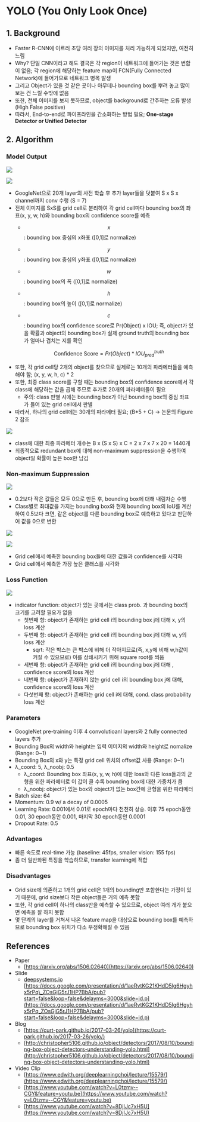 # YOLO \(You Only Look Once\)

## 1. Background

* Faster R-CNN에 이르러 초당 여러 장의 이미지를 처리 가능하게 되었지만, 여전히 느림
* Why? 단일 CNN이라고 해도 결국은 각 region이 네트워크에 들어가는 것은 변함이 없음; 각 region에 해당하는 feature map이 FCN\(Fully Connected Network\)에 들어가므로 네트워크 병목 발생
* 그리고 Object가 있을 것 같은 곳이나 아무데나 bounding box를 뿌려 놓고 많이 보는 건 느릴 수밖에 없음
* 또한, 전체 이미지를 보지 못하므로, object를 background로 간주하는 오류 발생 \(High False positive\)
* 따라서, End-to-end로 파이프라인을 간소화하는 방법 필요; **One-stage Detector or Unified Detector**

## 2. Algorithm

### Model Output

![](../.gitbook/assets/_2020-02-25__9.16.18.png)

![](../.gitbook/assets/untitled%20%284%29.png)

* GoogleNet으로 20개 layer의 사전 학습 후 추가 layer들을 덧붙여 S x S x channel까지 conv 수행 \(S = 7\)
* 전체 이미지를 SxS를 grid cell로 분리하여 각 grid cell마다 bounding box의 좌표\(x, y, w, h\)와 bounding box의 confidence score를 예측
  * $$x$$: bounding box 중심의 x좌표 \(\[0,1\]로 normalize\)
  * $$y$$: bounding box 중심의 y좌표 \(\[0,1\]로 normalize\)
  * $$w$$: bounding box의 폭 \(\[0,1\]로 normalize\)
  * $$h$$: bounding box의 높이 \(\[0,1\]로 normalize\)
  * $$c$$: bounding box의 confidence score로 Pr\(Object\) x IOU; 즉, object가 있을 확률과 object의 bounding box가 실제 ground truth의 bounding box가 얼마나 겹치는 지를 확인

    $$\text{Confidence Score} = Pr(Object) * IOU_{pred}^{truth}$$
* 또한, 각 grid cell당 2개의 object를 찾으므로 실제로는 10개의 파라메터들을 예측해야 함; \(x, y, w, h, c\) \* 2
* 또한, 최종 class score를 구할 때는 bounding box의 confidence score에서 각 class에 해당하는 값을 곱해 주므로 추가로 20개의 파라메터들이 필요
  * 주의: class 판별 시에는 bounding box가 아닌 bounding box의 중심 좌표가 들어 있는 grid cell에서 판별
* 따라서, 하나의 grid cell에는 30개의 파라메터 필요; \(B\*5 + C\) → 논문의 Figure 2 참조

![](../.gitbook/assets/_2020-02-25__9.31.55.png)

* class에 대한 최종 파라메터 개수는 B x \(S x S\) x C = 2 x 7 x 7 x 20 = 1440개
* 최종적으로 redundant box에 대해 non-maximum suppression을 수행하여 object일 확률이 높은 box만 남김

### Non-maximum Suppression

![](../.gitbook/assets/untitled-1%20%282%29.png)

* 0.2보다 작은 값들은 모두 0으로 만든 후, bounding box에 대해 내림차순 수행
* Class별로 최대값을 가지는 bounding box와 현재 bounding box의 IoU를 계산하여 0.5보다 크면, 같은 object를 다른 bounding box로 예측하고 있다고 판단하여 값을 0으로 변환

![](../.gitbook/assets/haha.png)

![](../.gitbook/assets/_2020-02-25__9.13.52.png)

* Grid cell에서 예측한 bounding box들에 대한 값들과 confidence를 시각화
* Grid cell에서 예측한 가장 높은 클래스를 시각화

### Loss Function

![](../.gitbook/assets/_2019-12-24__8.47.25.png)

* indicator function: object가 있는 곳에서는 class prob. 과 bounding box의 크기를 고려할 필요가 없음
  * 첫번째 항: object가 존재하는 grid cell i의 bounding box j에 대해 x, y의 loss 계산
  * 두번째 항: object가 존재하는 grid cell i의 bounding box j에 대해 w, y의 loss 계산
    * sqrt: 작은 박스는 큰 박스에 비해 더 작아지므로\(즉, x,y에 비해 w,h값이 커질 수 있으므로\) 이를 상쇄시키기 위해 square root를 씌움
  * 세번째 항: object가 존재하는 grid cell i의 bounding box j에 대해 , confidence score의 loss 계산
  * 네번째 항: object가 존재하지 않는 grid cell i의 bounding box j에 대해, confidence score의 loss 계산
  * 다섯번째 항: object가 존해하는 grid cell i에 대해, cond. class probability loss 계산

### Parameters

* GoogleNet pre-training 이후 4 convolutioanl layers와 2 fully connected layers 추가
* Bounding Box의 width와 height는 입력 이미지의 width와 height로 nomalize \(Range: 0~1\)
* Bounding Box의 x와 y는 특정 grid cell 위치의 offset값 사용 \(Range: 0~1\)
* λ\_coord: 5, λ\_noobj: 0.5
  * λ\_coord: Bounding box 좌표\(x, y, w, h\)에 대한 loss와 다른 loss들과의 균형을 위한 파라메터로 이 값이 클 수록 bounding box에 대한 가중치가 큼
  * λ\_noobj: object가 있는 box와 object가 없는 box간에 균형을 위한 파라메터
* Batch size: 64
* Momentum: 0.9 w/ a decay of 0.0005
* Learning Rate: 0.001에서 0.01로 epoch마다 천천히 상승. 이후 75 epoch동안 0.01, 30 epoch동안 0.001, 마지막 30 epoch동안 0.0001
* Dropout Rate: 0.5

### Advantages

* 빠른 속도로 real-time 가능 \(baseline: 45fps, smaller vision: 155 fps\)
* 좀 더 일반화된 특징을 학습하므로, transfer learning에 적합

### Disadvantages

* Grid size에 의존하고 1개의 grid cell은 1개의 bounding만 포함한다는 가정이 있기 때문에, grid size보다 작은 object들은 거의 예측 못함
* 또한, 각 grid cell이 하나의 class만을 예측할 수 있으므로, object 여러 개가 붙으면 예측을 잘 하지 못함
* 몇 단계의 layer를 거쳐서 나온 feature map을 대상으로 bounding box를 예측하므로 bounding box 위치가 다소 부정확해질 수 있음

## References

* Paper
  * [https://arxiv.org/abs/1506.02640](https://arxiv.org/abs/1506.02640)
* Slide
  * [deepsystems.io](http://deepsystems.io) [https://docs.google.com/presentation/d/1aeRvtKG21KHdD5lg6Hgyhx5rPq\_ZOsGjG5rJ1HP7BbA/pub?start=false&loop=false&delayms=3000&slide=id.p](https://docs.google.com/presentation/d/1aeRvtKG21KHdD5lg6Hgyhx5rPq_ZOsGjG5rJ1HP7BbA/pub?start=false&loop=false&delayms=3000&slide=id.p)
* Blog
  * [https://curt-park.github.io/2017-03-26/yolo](https://curt-park.github.io/2017-03-26/yolo/)
  * [http://christopher5106.github.io/object/detectors/2017/08/10/bounding-box-object-detectors-understanding-yolo.html](http://christopher5106.github.io/object/detectors/2017/08/10/bounding-box-object-detectors-understanding-yolo.html)
* Video Clip
  * [https://www.edwith.org/deeplearningchoi/lecture/15579/](https://www.edwith.org/deeplearningchoi/lecture/15579/)
  * [https://www.youtube.com/watch?v=L0tzmv--CGY&feature=youtu.be](https://www.youtube.com/watch?v=L0tzmv--CGY&feature=youtu.be)
  * [https://www.youtube.com/watch?v=8DjIJc7xH5U](https://www.youtube.com/watch?v=8DjIJc7xH5U)

